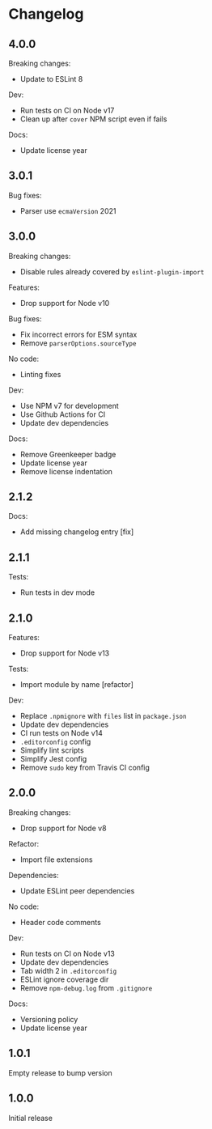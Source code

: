 # Changelog

## 4.0.0

Breaking changes:

* Update to ESLint 8

Dev:

* Run tests on CI on Node v17
* Clean up after `cover` NPM script even if fails

Docs:

* Update license year

## 3.0.1

Bug fixes:

* Parser use `ecmaVersion` 2021

## 3.0.0

Breaking changes:

* Disable rules already covered by `eslint-plugin-import`

Features:

* Drop support for Node v10

Bug fixes:

* Fix incorrect errors for ESM syntax
* Remove `parserOptions.sourceType`

No code:

* Linting fixes

Dev:

* Use NPM v7 for development
* Use Github Actions for CI
* Update dev dependencies

Docs:

* Remove Greenkeeper badge
* Update license year
* Remove license indentation

## 2.1.2

Docs:

* Add missing changelog entry [fix]

## 2.1.1

Tests:

* Run tests in dev mode

## 2.1.0

Features:

* Drop support for Node v13

Tests:

* Import module by name [refactor]

Dev:

* Replace `.npmignore` with `files` list in `package.json`
* Update dev dependencies
* CI run tests on Node v14
* `.editorconfig` config
* Simplify lint scripts
* Simplify Jest config
* Remove `sudo` key from Travis CI config

## 2.0.0

Breaking changes:

* Drop support for Node v8

Refactor:

* Import file extensions

Dependencies:

* Update ESLint peer dependencies

No code:

* Header code comments

Dev:

* Run tests on CI on Node v13
* Update dev dependencies
* Tab width 2 in `.editorconfig`
* ESLint ignore coverage dir
* Remove `npm-debug.log` from `.gitignore`

Docs:

* Versioning policy
* Update license year

## 1.0.1

Empty release to bump version

## 1.0.0

Initial release
